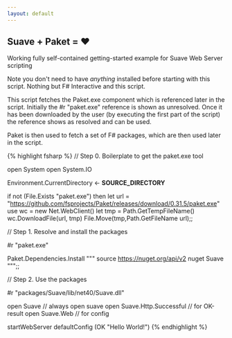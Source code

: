 ```yaml
---
layout: default
---
```


Suave + Paket = ♥
-----------------
Working fully self-contained getting-started example for Suave Web Server
scripting

Note you don't need to have _anything_ installed before starting with this
script. Nothing but F# Interactive and this script.

This script fetches the Paket.exe component which is referenced later in the
script. Initially the #r "paket.exe" reference is shown as unresolved. Once it
has been downloaded by the user (by executing the first part of the script) the
reference shows as resolved and can be used.

Paket is then used to fetch a set of F# packages, which are then used later in
the script.

{% highlight fsharp %}
// Step 0. Boilerplate to get the paket.exe tool
 
open System
open System.IO
 
Environment.CurrentDirectory <- __SOURCE_DIRECTORY__
 
if not (File.Exists "paket.exe") then
    let url = "https://github.com/fsprojects/Paket/releases/download/0.31.5/paket.exe"
    use wc = new Net.WebClient()
    let tmp = Path.GetTempFileName()
    wc.DownloadFile(url, tmp)
    File.Move(tmp,Path.GetFileName url);;
 
// Step 1. Resolve and install the packages
 
#r "paket.exe"
 
Paket.Dependencies.Install """
source https://nuget.org/api/v2
nuget Suave
""";;
 
// Step 2. Use the packages
 
#r "packages/Suave/lib/net40/Suave.dll"
 
open Suave // always open suave
open Suave.Http.Successful // for OK-result
open Suave.Web // for config
 
startWebServer defaultConfig (OK "Hello World!")
{% endhighlight %}